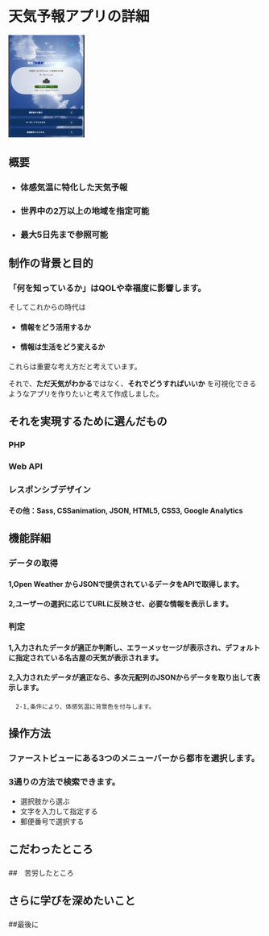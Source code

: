 # 天気予報アプリの詳細
<img src="https://github.com/Tatsumi-I/For-php_dockerDev/blob/branch_1/work/web/imgs/weather_shot.png" width="30%">

## 概要
- ### 体感気温に特化した天気予報
- ### 世界中の2万以上の地域を指定可能
- ### 最大5日先まで参照可能

## 制作の背景と目的
### 「何を知っているか」はQOLや幸福度に影響します。
そしてこれからの時代は
- #### 情報をどう活用するか
- #### 情報は生活をどう変えるか
これらは重要な考え方だと考えています。

それで、**ただ天気がわかる**ではなく、**それでどうすればいいか**
を可視化できるようなアプリを作りたいと考えて作成しました。

## それを実現するために選んだもの
### PHP
### Web API
### レスポンシブデザイン
#### その他：Sass, CSSanimation, JSON, HTML5, CSS3, Google Analytics

## 機能詳細
### データの取得
#### 1,Open Weather からJSONで提供されているデータをAPIで取得します。
#### 2,ユーザーの選択に応じてURLに反映させ、必要な情報を表示します。
### 判定
#### 1,入力されたデータが適正か判断し、エラーメッセージが表示され、デフォルトに指定されている名古屋の天気が表示されます。
#### 2,入力されたデータが適正なら、多次元配列のJSONからデータを取り出して表示します。
      2-1,条件により、体感気温に背景色を付与します。

## 操作方法
### ファーストビューにある3つのメニューバーから都市を選択します。
### 3通りの方法で検索できます。
- 選択肢から選ぶ
- 文字を入力して指定する
- 郵便番号で選択する

## こだわったところ
### 
### 
### 

##　苦労したところ
### 
### 
### 

## さらに学びを深めたいこと
### 
### 
### 

##最後に
### 

